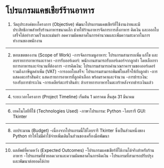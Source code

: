 # โปรแกรมแคชเชียร์ร้านอาหาร

1. วัตถุประสงค์ของโครงการ (Objective)
พัฒนาโปรแกรมแคชเชียร์ที่ใช้งานง่ายและมีประสิทธิภาพสำหรับร้านอาหารขนาดเล็ก
ช่วยให้ร้านอาหารจัดการการสั่งอาหาร คิดเงิน และออกใบเสร็จได้อย่างรวดเร็วและแม่นยำ
ลดความผิดพลาดในการคำนวณและเพิ่มความสะดวกในการทำงานของพนักงาน

--- 

2. ขอบเขตของงาน (Scope of Work)
-การจัดการเมนูอาหาร: โปรแกรมสามารถเพิ่ม แก้ไข และลบรายการอาหารและราคา
-การรับออร์เดอร์: พนักงานสามารถรับออร์เดอร์จากลูกค้า โดยเลือกร​​ายการอาหารและจำนวนที่ต้องการ
-การคิดเงิน: โปรแกรมสามารถคำนวณราคารวมของออร์เดอร์ รวมถึงภาษีมูลค่าเพิ่ม (VAT)
-การออกใบเสร็จ: โปรแกรมสามารถพิมพ์ใบเสร็จให้กับลูกค้า
-การแสดงตะกร้าสินค้า: แสดงรายการอาหารที่ลูกค้าเลือก พร้อมราคาและจำนวน
-การชำระเงิน: รองรับการชำระเงิน
-การเคลียร์ตะกร้าสินค้า: ล้างรายการอาหารในตะกร้าหลังจากชำระเงินแล้ว

---

4. ระยะเวลาโครงการ (Project Timeline)
เริ่มต้น 1 มกราคม
สิ้นสุด 31 มีนาคม

---

6. เทคโนโลยีที่ใช้ (Technologies Used)
-ภาษาโปรแกรม: Python
-ไลบรารี GUI: Tkinter

---

8. งบประมาณ (Budget)
-เนื่องจากโปรแกรมนี้ใช้ไลบรารี Tkinter ซึ่งเป็นส่วนหนึ่งของ Python ทำให้ไม่มีค่าใช้จ่ายเพิ่มเติมในส่วนของเครื่องมือพัฒนา

---

10. ผลลัพธ์ที่คาดหวัง (Expected Outcomes)
-โปรแกรมแคชเชียร์ที่ใช้งานได้จริงสำหรับร้านอาหาร
-โปรแกรมที่ช่วยลดเวลาและความผิดพลาดในการคิดเงิน
-โปรแกรมที่สามารถปรับปรุงและพัฒนาต่อยอดได้ง่าย








